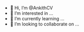 - 👋 Hi, I’m @AnkithCV
- 👀 I’m interested in ...
- 🌱 I’m currently learning ...
- 💞️ I’m looking to collaborate on ...
  

<!---
AnkithCV/AnkithCV is a ✨ special ✨ repository because its `README.md` (this file) appears on your GitHub profile.
You can click the Preview link to take a look at your changes.
--->
